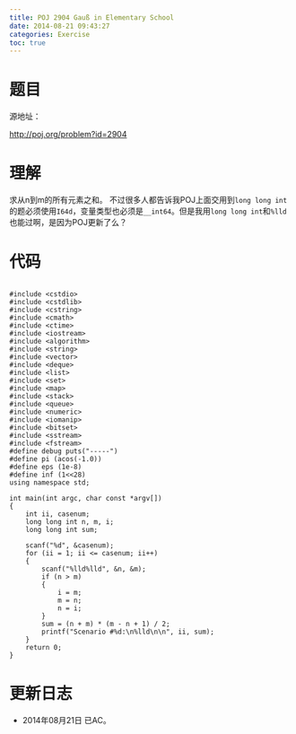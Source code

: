 ```yaml
---
title: POJ 2904 Gauß in Elementary School
date: 2014-08-21 09:43:27
categories: Exercise
toc: true
---
```

# 题目
源地址：

http://poj.org/problem?id=2904

# 理解
求从n到m的所有元素之和。
不过很多人都告诉我POJ上面交用到`long long int`的题必须使用``I64d``，变量类型也必须是`__int64`。但是我用`long long int`和`%lld`也能过啊，是因为POJ更新了么？

<!-- more -->

# 代码

```

#include <cstdio>
#include <cstdlib>
#include <cstring>
#include <cmath>
#include <ctime>
#include <iostream>
#include <algorithm>
#include <string>
#include <vector>
#include <deque>
#include <list>
#include <set>
#include <map>
#include <stack>
#include <queue>
#include <numeric>
#include <iomanip>
#include <bitset>
#include <sstream>
#include <fstream>
#define debug puts("-----")
#define pi (acos(-1.0))
#define eps (1e-8)
#define inf (1<<28)
using namespace std;

int main(int argc, char const *argv[])
{
    int ii, casenum;
    long long int n, m, i;
    long long int sum;

    scanf("%d", &casenum);
    for (ii = 1; ii <= casenum; ii++)
    {
        scanf("%lld%lld", &n, &m);
        if (n > m)
        {
            i = m;
            m = n;
            n = i;
        }
        sum = (n + m) * (m - n + 1) / 2;
        printf("Scenario #%d:\n%lld\n\n", ii, sum);
    }
    return 0;
}

```

# 更新日志
- 2014年08月21日 已AC。